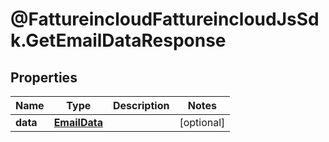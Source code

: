 # @FattureincloudFattureincloudJsSdk.GetEmailDataResponse

## Properties

Name | Type | Description | Notes
------------ | ------------- | ------------- | -------------
**data** | [**EmailData**](EmailData.md) |  | [optional] 


